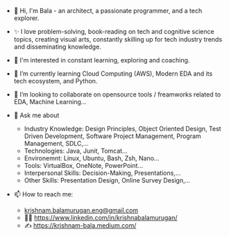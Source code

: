 - 👋 Hi, I'm Bala - an architect, a passionate programmer, and a tech explorer. 
- ✨ I love problem-solving, book-reading on tech and cognitive science topics, creating visual arts, constantly skilling up for tech industry trends and disseminating knowledge.
- 👀 I'm interested in constant learning, exploring and coaching. 
- 🌱 I’m currently learning Cloud Computing (AWS), Modern EDA and its tech ecosystem, and Python.
- 💞️ I’m looking to collaborate on opensource tools / freamworks related to EDA, Machine Learning...

- :muscle: Ask me about 
  * Industry Knowledge: Design Principles, Object Oriented Design, Test Driven Development, Software Project Management, Program Management, SDLC,...
  * Technologies: Java, Junit, Tomcat...
  * Environemnt: Linux, Ubuntu, Bash, Zsh, Nano...
  * Tools: VirtualBox, OneNote, PowerPoint...
  * Interpersonal Skills: Decision-Making, Presentations,...
  * Other Skills: Presentation Design, Online Survey Design,... 

- 📫 How to reach me:
  * krishnam.balamurugan.eng@gmail.com 
  * :technologist: https://www.linkedin.com/in/krishnabalamurugan/ 
  * :writing_hand: https://krishnam-bala.medium.com/ 


